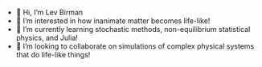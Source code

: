 - 👋 Hi, I’m Lev Birman
- 👀 I’m interested in how inanimate matter becomes life-like!
- 🌱 I’m currently learning stochastic methods, non-equilibrium statistical physics, and Julia!
- 💞️ I’m looking to collaborate on simulations of complex physical systems that do life-like things!

<!---
lievb/lievb is a ✨ special ✨ repository because its `README.md` (this file) appears on your GitHub profile.
You can click the Preview link to take a look at your changes.
--->
